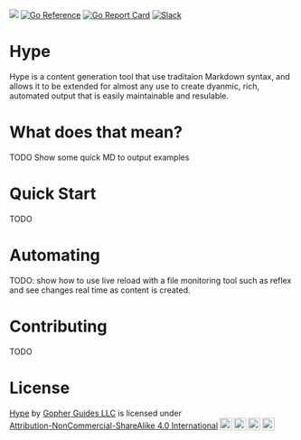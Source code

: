 [![](https://img.shields.io/github/actions/workflow/status/gopherguides/hype/test.yml?branch=main&longCache=true&label=Test&logo=github%20actions&logoColor=fff)](https://github.com/gopherguides/hype/actions?query=workflow%3ATest)
[![Go Reference](https://pkg.go.dev/badge/github.com/goherguides/hype.svg)](https://pkg.go.dev/github.com/gopherguides/hype)
[![Go Report Card](https://goreportcard.com/badge/github.com/gopherguides/hype)](https://goreportcard.com/report/github.com/gopherguides/hype)
[![Slack](https://img.shields.io/badge/Slack-hype-brightgreen)](https://gophers.slack.com/archives/C05SKNHQY3U)
 
# Hype
Hype is a content generation tool that use traditaion Markdown syntax, and allows it to be extended for almost any use to create dyanmic, rich, automated output that is easily maintainable and resulable.

# What does that mean?
TODO Show some quick MD to output examples

# Quick Start
TODO

# Automating
TODO: show how to use live reload with a file monitoring tool such as reflex and see changes real time as content is created.

# Contributing
TODO

# License
<p xmlns:cc="http://creativecommons.org/ns#" xmlns:dct="http://purl.org/dc/terms/"><a property="dct:title" rel="cc:attributionURL" href="https://github.com/gopherguides/hype">Hype</a> by <a rel="cc:attributionURL dct:creator" property="cc:attributionName" href="https://github.com/gopherguides">Gopher Guides LLC</a> is licensed under <a href="http://creativecommons.org/licenses/by-nc-sa/4.0/?ref=chooser-v1" target="_blank" rel="license noopener noreferrer" style="display:inline-block;">Attribution-NonCommercial-ShareAlike 4.0 International<img style="height:22px!important;margin-left:3px;vertical-align:text-bottom;" src="https://mirrors.creativecommons.org/presskit/icons/cc.svg?ref=chooser-v1"><img style="height:22px!important;margin-left:3px;vertical-align:text-bottom;" src="https://mirrors.creativecommons.org/presskit/icons/by.svg?ref=chooser-v1"><img style="height:22px!important;margin-left:3px;vertical-align:text-bottom;" src="https://mirrors.creativecommons.org/presskit/icons/nc.svg?ref=chooser-v1"><img style="height:22px!important;margin-left:3px;vertical-align:text-bottom;" src="https://mirrors.creativecommons.org/presskit/icons/sa.svg?ref=chooser-v1"></a></p>

